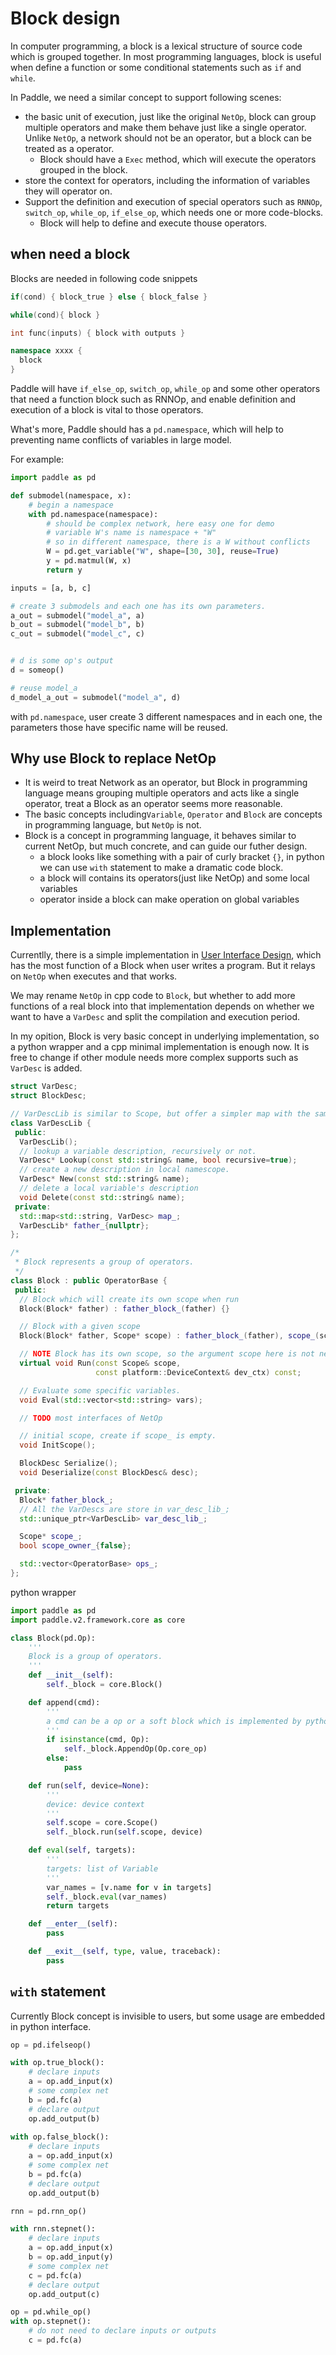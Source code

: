 # Block design

In computer programming, a block is a lexical structure of source code which is grouped together.
In most programming languages, block is useful when define a function or some conditional statements such as `if` and `while`.

In Paddle, we need a similar concept to support following scenes:

- the basic unit of execution, just like the original `NetOp`, block can group multiple operators and make them behave just like a single operator. Unlike `NetOp`, a network should not be an operator, but a block can be treated as a operator.
  - Block should have a `Exec` method, which will execute the operators grouped in the block.
- store the context for operators, including the information of variables they will operator on. 
- Support the definition and execution of special operators such as `RNNOp`, `switch_op`, `while_op`, `if_else_op`, which needs one or more code-blocks.
  - Block will help to define and execute thouse operators.
  
## when need a block
Blocks are needed in following code snippets
```c++
if(cond) { block_true } else { block_false }
```

```c++
while(cond){ block }
```

```c++
int func(inputs) { block with outputs }
```

```c++
namespace xxxx {
  block
}
```

Paddle will have `if_else_op`, `switch_op`, `while_op` and some other operators that need a function block such as RNNOp, and enable definition and execution of a block is vital to those operators.

What's more, Paddle should has a `pd.namespace`, which will help to preventing name conflicts of variables in large model.

For example:

```python
import paddle as pd

def submodel(namespace, x):
    # begin a namespace
    with pd.namespace(namespace):
        # should be complex network, here easy one for demo
        # variable W's name is namespace + "W"
        # so in different namespace, there is a W without conflicts
        W = pd.get_variable("W", shape=[30, 30], reuse=True)
        y = pd.matmul(W, x)
        return y

inputs = [a, b, c]

# create 3 submodels and each one has its own parameters.
a_out = submodel("model_a", a)
b_out = submodel("model_b", b)
c_out = submodel("model_c", c)


# d is some op's output
d = someop()

# reuse model_a
d_model_a_out = submodel("model_a", d)
```

with `pd.namespace`, user create 3 different namespaces and in each one, the parameters those have specific name will be reused.

## Why use Block to replace NetOp
- It is weird to treat Network as an operator, but Block in programming language means grouping multiple operators and acts like a single operator, treat a Block as an operator seems more reasonable.
- The basic concepts including`Variable`, `Operator` and `Block` are concepts in programming language, but `NetOp` is not.
- Block is a concept in programming language, it behaves similar to current NetOp, but much concrete, and can guide our futher design.
  - a block looks like something with a pair of curly bracket `{}`, in python we can use `with` statement to make a dramatic code block.
  - a block will contains its operators(just like NetOp) and some local variables
  - operator inside a block can make operation on global variables
  
## Implementation
Currentlly, there is a simple implementation in [User Interface Design](), which has the most function of a Block when user writes a program. 
But it relays on `NetOp` when executes and that works.

We may rename `NetOp` in cpp code to `Block`, but whether to add more functions of a real block into that implementation depends on whether we want to have a `VarDesc` and split the compilation and execution period.

In my opition, Block is very basic concept in underlying implementation, so a python wrapper and a cpp minimal implementation is enough now.
It is free to change if other module needs more complex supports such as `VarDesc` is added.

```c++
struct VarDesc;
struct BlockDesc;

// VarDescLib is similar to Scope, but offer a simpler map with the same value type.
class VarDescLib {
 public:
  VarDescLib();
  // lookup a variable description, recursively or not.
  VarDesc* Lookup(const std::string& name, bool recursive=true);
  // create a new description in local namescope.
  VarDesc* New(const std::string& name);
  // delete a local variable's description
  void Delete(const std::string& name);
 private:
  std::map<std::string, VarDesc> map_;
  VarDescLib* father_{nullptr};
};

/*
 * Block represents a group of operators.
 */
class Block : public OperatorBase {
 public:
  // Block which will create its own scope when run
  Block(Block* father) : father_block_(father) {}

  // Block with a given scope
  Block(Block* father, Scope* scope) : father_block_(father), scope_(scope) {}

  // NOTE Block has its own scope, so the argument scope here is not needed.
  virtual void Run(const Scope& scope,
                   const platform::DeviceContext& dev_ctx) const;

  // Evaluate some specific variables.
  void Eval(std::vector<std::string> vars);

  // TODO most interfaces of NetOp

  // initial scope, create if scope_ is empty.
  void InitScope();

  BlockDesc Serialize();
  void Deserialize(const BlockDesc& desc);

 private:
  Block* father_block_;
  // All the VarDescs are store in var_desc_lib_;
  std::unique_ptr<VarDescLib> var_desc_lib_;

  Scope* scope_;
  bool scope_owner_{false};

  std::vector<OperatorBase> ops_;
};
```

python wrapper

```python
import paddle as pd
import paddle.v2.framework.core as core

class Block(pd.Op):
    '''
    Block is a group of operators.
    '''
    def __init__(self):
        self._block = core.Block()

    def append(cmd):
        '''
        a cmd can be a op or a soft block which is implemented by python.
        '''
        if isinstance(cmd, Op):
            self._block.AppendOp(Op.core_op)
        else:
            pass

    def run(self, device=None):
        '''
        device: device context
        '''
        self.scope = core.Scope()
        self._block.run(self.scope, device)

    def eval(self, targets):
        '''
        targets: list of Variable
        '''
        var_names = [v.name for v in targets]
        self._block.eval(var_names)
        return targets

    def __enter__(self):
        pass

    def __exit__(self, type, value, traceback):
        pass

```



## `with` statement
Currently Block concept is invisible to users, but some usage are embedded in python interface.

```python
op = pd.ifelseop()

with op.true_block():
    # declare inputs
    a = op.add_input(x)
    # some complex net
    b = pd.fc(a)
    # declare output
    op.add_output(b)
    
with op.false_block():
    # declare inputs
    a = op.add_input(x)
    # some complex net
    b = pd.fc(a)
    # declare output
    op.add_output(b)
```

```python
rnn = pd.rnn_op()

with rnn.stepnet():
    # declare inputs
    a = op.add_input(x)
    b = op.add_input(y)
    # some complex net
    c = pd.fc(a)
    # declare output
    op.add_output(c)
```

```python
op = pd.while_op()
with op.stepnet():
    # do not need to declare inputs or outputs
    c = pd.fc(a)
```
